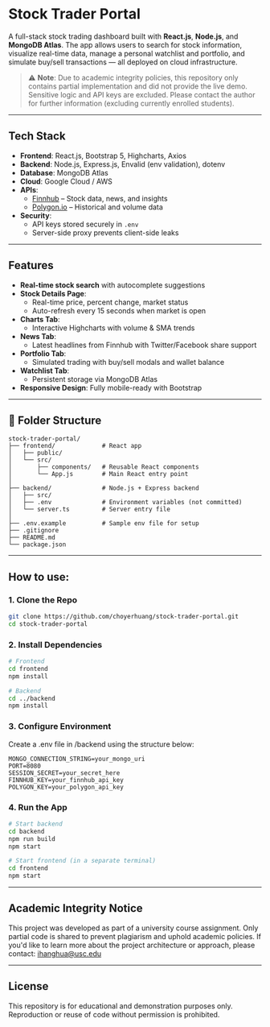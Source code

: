# Stock Trader Portal

A full-stack stock trading dashboard built with **React.js**, **Node.js**, and **MongoDB Atlas**. The app allows users to search for stock information, visualize real-time data, manage a personal watchlist and portfolio, and simulate buy/sell transactions — all deployed on cloud infrastructure.

> ⚠️ **Note**: Due to academic integrity policies, this repository only contains partial implementation and did not provide the live demo. Sensitive logic and API keys are excluded. Please contact the author for further information (excluding currently enrolled students).

---

## Tech Stack

- **Frontend**: React.js, Bootstrap 5, Highcharts, Axios
- **Backend**: Node.js, Express.js, Envalid (env validation), dotenv
- **Database**: MongoDB Atlas
- **Cloud**: Google Cloud / AWS
- **APIs**:
  - [Finnhub](https://finnhub.io/) – Stock data, news, and insights
  - [Polygon.io](https://polygon.io/) – Historical and volume data
- **Security**:
  - API keys stored securely in `.env`
  - Server-side proxy prevents client-side leaks
---

## Features

- **Real-time stock search** with autocomplete suggestions
- **Stock Details Page**:
  - Real-time price, percent change, market status
  - Auto-refresh every 15 seconds when market is open
- **Charts Tab**:
  - Interactive Highcharts with volume & SMA trends
- **News Tab**:
  - Latest headlines from Finnhub with Twitter/Facebook share support
- **Portfolio Tab**:
  - Simulated trading with buy/sell modals and wallet balance
- **Watchlist Tab**:
  - Persistent storage via MongoDB Atlas
- **Responsive Design**: Fully mobile-ready with Bootstrap

---

## 📁 Folder Structure

```text
stock-trader-portal/
├── frontend/             # React app
│   ├── public/
│   └── src/
│       ├── components/   # Reusable React components
│       └── App.js        # Main React entry point
│
├── backend/              # Node.js + Express backend
│   ├── src/
│   ├── .env              # Environment variables (not committed)
│   └── server.ts         # Server entry file
│
├── .env.example          # Sample env file for setup
├── .gitignore
├── README.md
└── package.json

```

---

## How to use:


### 1. Clone the Repo

```bash
git clone https://github.com/choyerhuang/stock-trader-portal.git
cd stock-trader-portal
```
### 2. Install Dependencies

```bash
# Frontend
cd frontend
npm install

# Backend
cd ../backend
npm install
```

### 3. Configure Environment

Create a .env file in /backend using the structure below:

```env
MONGO_CONNECTION_STRING=your_mongo_uri
PORT=8080
SESSION_SECRET=your_secret_here
FINNHUB_KEY=your_finnhub_api_key
POLYGON_KEY=your_polygon_api_key
```

### 4. Run the App
```bash
# Start backend
cd backend
npm run build
npm start

# Start frontend (in a separate terminal)
cd frontend
npm start
```
---

##  Academic Integrity Notice
This project was developed as part of a university course assignment.
Only partial code is shared to prevent plagiarism and uphold academic policies.
If you'd like to learn more about the project architecture or approach, please contact:
ihanghua@usc.edu

---

## License
This repository is for educational and demonstration purposes only.
Reproduction or reuse of code without permission is prohibited.